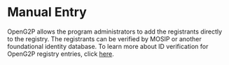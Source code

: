 # Manual Entry

OpenG2P allows the program administrators to add the registrants directly to the registry. The registrants can be verified by MOSIP or another foundational identity database. To learn more about ID verification for OpenG2P registry entries, click [here](../id-verification.md#registrant-authentication-using-mts).
